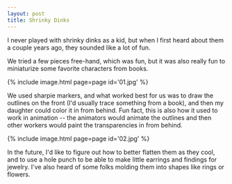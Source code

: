 ```yaml
---
layout: post
title: Shrinky Dinks
---
```

I never played with shrinky dinks as a kid, but when I first heard about them
a couple years ago, they sounded like a lot of fun.

We tried a few pieces free-hand, which was fun, but it was also really fun to
miniaturize some favorite characters from books.

{% include image.html page=page id='01.jpg' %}

We used sharpie markers, and what worked best for us was to draw the outlines
on the front (I'd usually trace something from a book), and then my daughter
could color it in from behind. Fun fact, this is also how it used to work in
animation -- the animators would animate the outlines and then other workers
would paint the transparencies in from behind.

{% include image.html page=page id='02.jpg' %}

In the future, I'd like to figure out how to better flatten them as they cool,
and to use a hole punch to be able to make little earrings and findings for
jewelry. I've also heard of some folks molding them into shapes like rings or
flowers.
